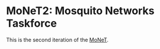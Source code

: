# MoNeT2: Mosquito Networks Taskforce

This is the second iteration of the [MoNeT](https://github.com/Chipdelmal/MoNeT).
